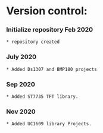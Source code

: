 # Version control:

### Initialize repository Feb 2020
    * repository created

### July 2020
	* Added Ds1307 and BMP180 projects

### Sep 2020
	* Added ST7735 TFT library.

### Nov 2020
	* Added UC1609 library Projects.
